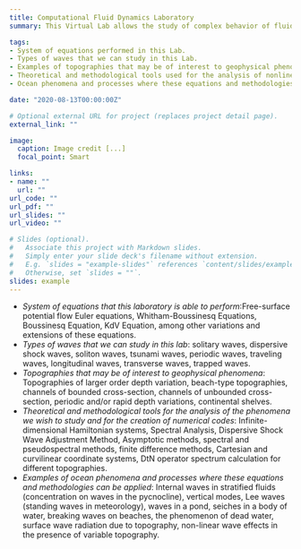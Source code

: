 ```yaml
---
title: Computational Fluid Dynamics Laboratory 
summary: This Virtual Lab allows the study of complex behavior of fluids at different Spatio-temporal scales through numerical modeling with the aim to contribute to the understanding of physical and analytical phenomena that we can observe in nature and that in some cases is possible to describe analytically with the governing equations. I am focusing on fluids with a free surface and that possibly can be extended to stratified fluids. In the following I am enumerating and giving a brief description of the scope of this virtual laboratory.

tags:
- System of equations performed in this Lab. 
- Types of waves that we can study in this Lab.  
- Examples of topographies that may be of interest to geophysical phenomena.
- Theoretical and methodological tools used for the analysis of nonlinear phenomena.
- Ocean phenomena and processes where these equations and methodologies can be applied.

date: "2020-08-13T00:00:00Z"

# Optional external URL for project (replaces project detail page).
external_link: ""

image:
  caption: Image credit [...]
  focal_point: Smart

links:
- name: ""
  url: ""
url_code: ""
url_pdf: ""
url_slides: ""
url_video: ""

# Slides (optional).
#   Associate this project with Markdown slides.
#   Simply enter your slide deck's filename without extension.
#   E.g. `slides = "example-slides"` references `content/slides/example-slides.md`.
#   Otherwise, set `slides = ""`.
slides: example
---
```


+ *System of equations that this laboratory is able to perform*:Free-surface potential flow Euler equations, Whitham-Boussinesq Equations, Boussinesq Equation, KdV Equation, among other variations and extensions of these equations.
+ *Types of waves that we can study in this lab*: solitary waves, dispersive shock waves, soliton waves, tsunami waves, periodic waves, traveling waves, longitudinal waves, transverse waves, trapped waves.  
+ *Topographies that may be of interest to geophysical phenomena*: Topographies of larger order depth variation, beach-type topographies, channels of bounded cross-section, channels of unbounded cross-section, periodic and/or rapid depth variations, continental shelves.
+ *Theoretical and methodological tools for the analysis of the phenomena we wish to study and for the creation of numerical codes*: Infinite-dimensional Hamiltonian systems, Spectral Analysis, Dispersive Shock Wave Adjustment Method, Asymptotic methods, spectral and pseudospectral methods, finite difference methods, Cartesian and curvilinear coordinate systems, DtN operator spectrum calculation for different topographies.
+ *Examples of ocean phenomena and processes where these equations and methodologies can be applied*:  Internal waves in stratified fluids (concentration on waves in the pycnocline), vertical modes, Lee waves (standing waves in meteorology), waves in a pond, seiches in a body of water, breaking waves on beaches, the phenomenon of dead water, surface wave radiation due to topography, non-linear wave effects in the presence of variable topography.

